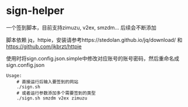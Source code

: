 # sign-helper

一个签到脚本，目前支持zimuzu, v2ex, smzdm... 后续会不断添加

脚本依赖 jq，httpie，安装请参考https://stedolan.github.io/jq/download/ 和 https://github.com/jkbrzt/httpie

使用时将sign.config.json.simple中修改对应账号的账号密码，然后重命名成sign.config.json

```
Usage:
    # 直接运行后输入要签到的网站
    ./sign.sh 
    # 或者运行参数添加多个需要签到的类型
    ./sign.sh smzdm v2ex zimuzu
```
